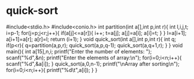 # quick-sort
#include<stdio.h>
#include<conio.h>
int partition(int a[],int p,int r){
	int l,i,j,t;
	i=p-1;
	for(j=p;j<r;j++){
		if(a[j]<=a[r]){
			i++;
			t=a[j];
			a[j]=a[i];
			a[i]=t;
		}
	}
		l=a[i+1];
		a[i+1]=a[r];
		a[r]=l;
	return (i+1);
}
void quick_sort(int a[],int p,int r){
	int q;
	if(p<r){
		q=partition(a,p,r);
		quick_sort(a,p,q-1);
		quick_sort(a,q+1,r);
	}
}
void main(){
	int a[15],n,i;
	printf("Enter the number of elements: ");
	scanf("%d",&n);
	printf("Enter the elements of array:\n");
	for(i=0;i<n;i++){
		scanf("%d",&a[i]);
	}
	quick_sort(a,0,n-1);
	printf("\nArray after sorting\n");
	for(i=0;i<n;i++){
		printf("%d\t",a[i]);
	}
}
